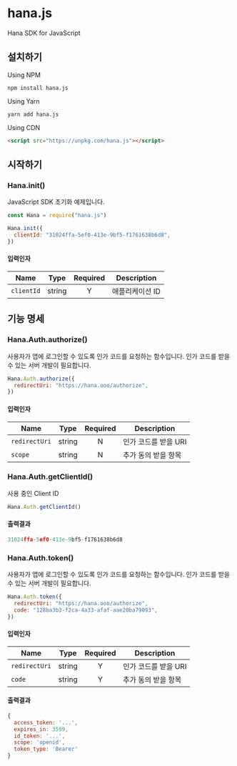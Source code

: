 # hana.js

Hana SDK for JavaScript

## 설치하기

Using NPM

```
npm install hana.js
```

Using Yarn

```
yarn add hana.js
```

Using CDN

```html
<script src="https://unpkg.com/hana.js"></script>
```

## 시작하기

### Hana.init()

JavaScript SDK 초기화 예제입니다.

```js
const Hana = require("hana.js")

Hana.init({
  clientId: "31024ffa-5ef0-413e-9bf5-f1761638b6d8",
})
```

#### 입력인자

| Name       |  Type  | Required | Description     |
| ---------- | :----: | :------: | --------------- |
| `clientId` | string |    Y     | 애플리케이션 ID |

## 기능 명세

### Hana.Auth.authorize()

사용자가 앱에 로그인할 수 있도록 인가 코드를 요청하는 함수입니다. 인가 코드를 받을 수 있는 서버 개발이 필요합니다.

```js
Hana.Auth.authorize({
  redirectUri: "https://hana.ooo/authorize",
})
```

#### 입력인자

| Name          |  Type  | Required | Description          |
| ------------- | :----: | :------: | -------------------- |
| `redirectUri` | string |    N     | 인가 코드를 받을 URI |
| `scope`       | string |    N     | 추가 동의 받을 항목  |

### Hana.Auth.getClientId()

사용 중인 Client ID

```js
Hana.Auth.getClientId()
```

#### 출력결과

```js
31024ffa-5ef0-413e-9bf5-f1761638b6d8
```

### Hana.Auth.token()

사용자가 앱에 로그인할 수 있도록 인가 코드를 요청하는 함수입니다. 인가 코드를 받을 수 있는 서버 개발이 필요합니다.

```js
Hana.Auth.token({
  redirectUri: "https://hana.ooo/authorize",
  code: "128ba3b3-f2ca-4a33-afaf-aae20ba79093",
})
```

#### 입력인자

| Name          |  Type  | Required | Description          |
| ------------- | :----: | :------: | -------------------- |
| `redirectUri` | string |    Y     | 인가 코드를 받을 URI |
| `code`        | string |    Y     | 추가 동의 받을 항목  |

#### 출력결과

```js
{
  access_token: '...',
  expires_in: 3599,
  id_token: '...',
  scope: 'openid',
  token_type: 'Bearer'
}
```
